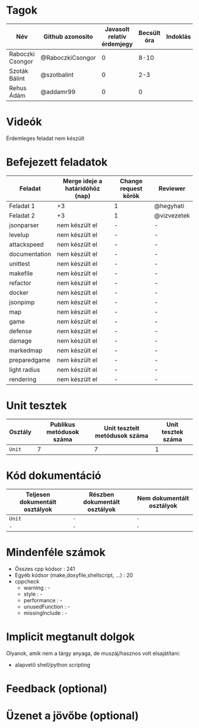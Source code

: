 # Tagok

| Név | Github azonosito  | Javasolt relatív érdemjegy | Becsült óra | Indoklás  | 
| --- | ---- | --- | ------------------ | --------- |
| Raboczki Csongor | @RaboczkiCsongor | 0 | 8-10 |  |
| Szoták Bálint | @szotbalint | 0 | 2-3 |  |
| Rehus Ádám | @addamr99 | 0 | 0 |  |


# Videók

 Érdemleges feladat nem készült

# Befejezett feladatok

| Feladat | Merge ideje a határidóhöz (nap) | Change request körök | Reviewer | 
| ------- | ------------------------------- | -------------------- | -------- |
| Feladat 1 | +3 | 1 | @hegyhati | 
| Feladat 2 | +3 | 1 | @vizvezetek |
| jsonparser | nem készült el | - | - |
| levelup | nem készült el | - | - |
| attackspeed | nem készült el | - | - |
| documentation | nem készült el | - | - |
| unittest | nem készült el | - | - |
| makefile | nem készült el | - | - |
| refactor | nem készült el | - | - |
| docker | nem készült el | - | - |
| jsonpimp | nem készült el | - | - |
| map | nem készült el | - | - |
| game | nem készült el | - | - |
| defense | nem készült el | - | - |
| damage | nem készült el | - | -  |
| markedmap | nem készült el | - | - |
| preparedgame | nem készült el | - | -
| light radius | nem készült el | - | - |
| rendering | nem készült el | - | - |

# Unit tesztek

| Osztály | Publikus metódusok száma | Unit tesztelt metódusok száma | Unit tesztek száma |
| --- | --- | --- | --- |
| `Unit` | 7 | 7 | 1 |
 


# Kód dokumentáció

| Teljesen dokumentált osztályok | Részben dokumentált osztályok | Nem dokumentált osztályok |
| --- | --- | --- | 
| `Unit` | `-` | `-` | 
| `-` | `-` | `-` |  


# Mindenféle számok

 - Összes cpp kódsor : 241
 - Egyéb kódsor (make,doxyfile,shellscript, ...) : 20
 - cppcheck
   - warning : -
   - style : -
   - performance : -
   - unusedFunction : -
   - missingInclude : -
 
# Implicit megtanult dolgok
Olyanok, amik nem a tárgy anyaga, de muszáj/hasznos volt elsajátítani:
 - alapvető shell/python scripting
 

# Feedback (optional)
 

# Üzenet a jövőbe (optional)
